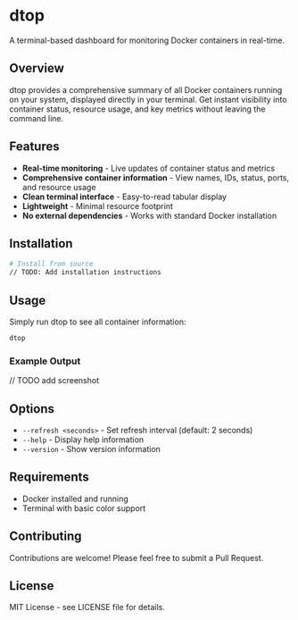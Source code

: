 # dtop

A terminal-based dashboard for monitoring Docker containers in real-time.

## Overview

dtop provides a comprehensive summary of all Docker containers running on your system, displayed directly in your terminal. Get instant visibility into container status, resource usage, and key metrics without leaving the command line.

## Features

- **Real-time monitoring** - Live updates of container status and metrics
- **Comprehensive container information** - View names, IDs, status, ports, and resource usage
- **Clean terminal interface** - Easy-to-read tabular display
- **Lightweight** - Minimal resource footprint
- **No external dependencies** - Works with standard Docker installation

## Installation

```bash
# Install from source
// TODO: Add installation instructions
```

## Usage

Simply run dtop to see all container information:

```bash
dtop
```

### Example Output

// TODO add screenshot

## Options

- `--refresh <seconds>` - Set refresh interval (default: 2 seconds)
- `--help` - Display help information
- `--version` - Show version information

## Requirements

- Docker installed and running
- Terminal with basic color support

## Contributing

Contributions are welcome! Please feel free to submit a Pull Request.

## License

MIT License - see LICENSE file for details.
